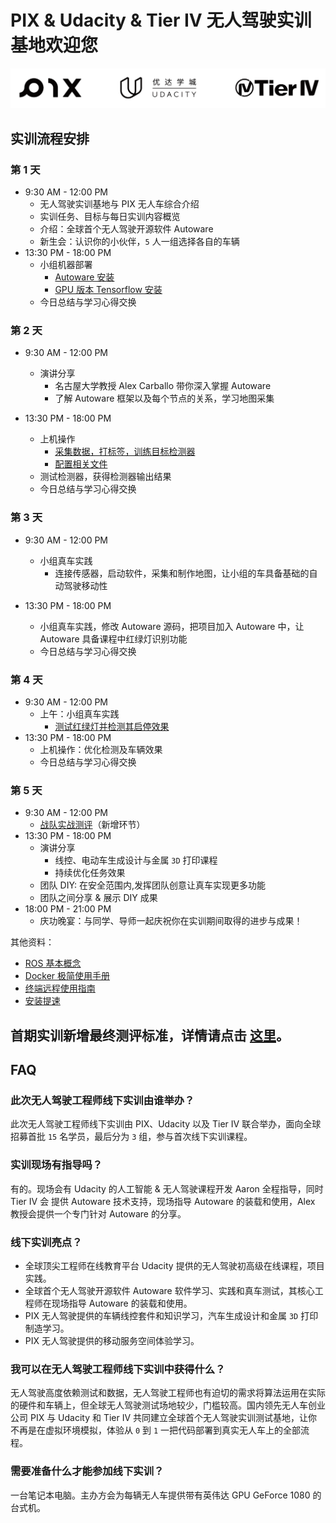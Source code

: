 
# PIX & Udacity & Tier IV 无人驾驶实训基地欢迎您
![logo](./img/logo.png)
## 实训流程安排
### 第 1 天
- 9:30 AM - 12:00 PM
    - 无人驾驶实训基地与 PIX 无人车综合介绍
    - 实训任务、目标与每日实训内容概览
    - 介绍：全球首个无人驾驶开源软件 Autoware
    - 新生会：认识你的小伙伴，`5` 人一组选择各自的车辆
- 13:30 PM - 18:00 PM
    - 小组机器部署
        - [Autoware 安装](./autoware_install.md)
        - [GPU 版本 Tensorflow 安装](./tensorflow_gpu_install.md)
    - 今日总结与学习心得交换
### 第 2 天
- 9:30 AM - 12:00 PM
    - 演讲分享
        - 名古屋大学教授 Alex Carballo 带你深入掌握 Autoware
        - 了解 Autoware 框架以及每个节点的关系，学习地图采集

- 13:30 PM - 18:00 PM
    - 上机操作
        - [采集数据，打标签，训练目标检测器](./tensorflow_api.md)
        - [配置相关文件](./config_doc.md)
    - 测试检测器，获得检测器输出结果
    - 今日总结与学习心得交换
### 第 3 天
- 9:30 AM - 12:00 PM
    - 小组真车实践
        - 连接传感器，启动软件，采集和制作地图，让小组的车具备基础的自动驾驶移动性

- 13:30 PM - 18:00 PM
    - 小组真车实践，修改 Autoware 源码，把项目加入 Autoware 中，让 Autoware 具备课程中红绿灯识别功能
    - 今日总结与学习心得交换
### 第 4 天
- 9:30 AM - 12:00 PM
    - 上午：小组真车实践
        - [测试红绿灯并检测其启停效果](./real_car_for_traffic_light_detection.md)
- 13:30 PM - 18:00 PM
    - 上机操作：优化检测及车辆效果
    - 今日总结与学习心得交换
### 第 5 天
- 9:30 AM - 12:00 PM
    - [战队实战测评](./performance_rules.md)（新增环节）
- 13:30 PM - 18:00 PM
    - 演讲分享
        - 线控、电动车生成设计与金属 `3D` 打印课程
        - 持续优化任务效果
    - 团队 DIY: 在安全范围内,发挥团队创意让真车实现更多功能
    - 团队之间分享 & 展示 DIY 成果
- 18:00 PM - 21:00 PM
    - 庆功晚宴：与同学、导师一起庆祝你在实训期间取得的进步与成果！
    
其他资料：
- [ROS 基本概念](./ros_concepts.md)
- [Docker 极简使用手册](./docker_simple_tutorial.md)
- [终端远程使用指南](./remote.md)
- [安装提速](./speed_up_install.md)

## 首期实训新增最终测评标准，详情请点击 [这里](./performance_rules.md)。

## FAQ
### 此次无人驾驶工程师线下实训由谁举办？
此次无人驾驶工程师线下实训由 PIX、Udacity 以及 Tier IV 联合举办，面向全球招募首批 `15` 名学员，最后分为 `3` 组，参与首次线下实训课程。
### 实训现场有指导吗？
有的。现场会有 Udacity 的人工智能 & 无人驾驶课程开发 Aaron 全程指导，同时 Tier IV 会 提供 Autoware 技术支持，现场指导 Autoware 的装载和使用，Alex 教授会提供一个专门针对 Autoware 的分享。
### 线下实训亮点？
- 全球顶尖工程师在线教育平台 Udacity 提供的无人驾驶初高级在线课程，项目实践。
- 全球首个无人驾驶开源软件 Autoware 软件学习、实践和真车测试，其核心工程师在现场指导 Autoware 的装载和使用。
- PIX 无人驾驶提供的车辆线控套件和知识学习，汽车生成设计和金属 `3D` 打印制造学习。
- PIX 无人驾驶提供的移动服务空间体验学习。
### 我可以在无人驾驶工程师线下实训中获得什么？
无人驾驶高度依赖测试和数据，无人驾驶工程师也有迫切的需求将算法运用在实际的硬件和车辆上，但全球无人驾驶测试场地较少，门槛较高。国内领先无人车创业公司 PIX  与 Udacity 和 Tier IV 共同建立全球首个无人驾驶实训测试基地，让你不再是在虚拟环境模拟，体验从 `0` 到 `1` 一把代码部署到真实无人车上的全部流程。
### 需要准备什么才能参加线下实训？
一台笔记本电脑。主办方会为每辆无人车提供带有英伟达 GPU GeForce 1080 的台式机。
